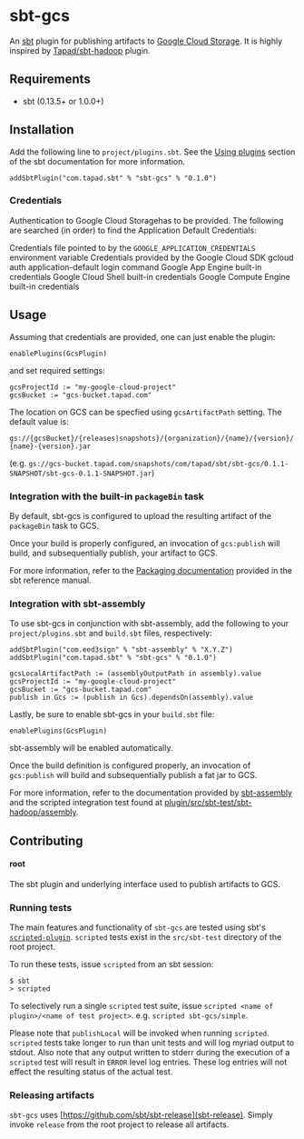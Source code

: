 # sbt-gcs
An [sbt](http://scala-sbt.org) plugin for publishing artifacts to [Google Cloud Storage](https://cloud.google.com/storage/).
It is highly inspired by [Tapad/sbt-hadoop](https://github.com/tapad/sbt-hadoop-oss) plugin.

## Requirements
- sbt (0.13.5+ or 1.0.0+)

## Installation
Add the following line to `project/plugins.sbt`. See the [Using plugins](http://www.scala-sbt.org/release/docs/Using-Plugins.html) section of the sbt documentation for more information.

```
addSbtPlugin("com.tapad.sbt" % "sbt-gcs" % "0.1.0")
```

### Credentials
Authentication to Google Cloud Storagehas to be provided. The following are searched (in order) to find the Application Default Credentials:

Credentials file pointed to by the `GOOGLE_APPLICATION_CREDENTIALS` environment variable
Credentials provided by the Google Cloud SDK gcloud auth application-default login command
Google App Engine built-in credentials
Google Cloud Shell built-in credentials
Google Compute Engine built-in credentials

## Usage
Assuming that credentials are provided, one can just enable the plugin:

```
enablePlugins(GcsPlugin)
```

and set required settings:

```
gcsProjectId := "my-google-cloud-project"
gcsBucket := "gcs-bucket.tapad.com"
```

The location on GCS can be specfied using `gcsArtifactPath` setting. The default value is:

`gs://{gcsBucket}/{releases|snapshots}/{organization}/{name}/{version}/{name}-{version}.jar`

(e.g. `gs://gcs-bucket.tapad.com/snapshots/com/tapad/sbt/sbt-gcs/0.1.1-SNAPSHOT/sbt-gcs-0.1.1-SNAPSHOT.jar`)

### Integration with the built-in `packageBin` task
By default, sbt-gcs is configured to upload the resulting artifact of the `packageBin` task to GCS.

Once your build is properly configured, an invocation of `gcs:publish` will build, and subsequentially publish, your artifact to GCS.

For more information, refer to the [Packaging documentation](http://www.scala-sbt.org/0.13/docs/Howto-Package.html) provided in the sbt reference manual.

### Integration with sbt-assembly
To use sbt-gcs in conjunction with sbt-assembly, add the following to your `project/plugins.sbt` and `build.sbt` files, respectively:

```
addSbtPlugin("com.eed3sign" % "sbt-assembly" % "X.Y.Z")
addSbtPlugin("com.tapad.sbt" % "sbt-gcs" % "0.1.0")
```

```
gcsLocalArtifactPath := (assemblyOutputPath in assembly).value
gcsProjectId := "my-google-cloud-project"
gcsBucket := "gcs-bucket.tapad.com"
publish in Gcs := (publish in Gcs).dependsOn(assembly).value
```

Lastly, be sure to enable sbt-gcs in your `build.sbt` file:

```
enablePlugins(GcsPlugin)
```

sbt-assembly will be enabled automatically.

Once the build definition is configured properly, an invocation of `gcs:publish` will build and subsequentially publish a fat jar to GCS.

For more information, refer to the documentation provided by [sbt-assembly](https://github.com/sbt/sbt-assembly) and the scripted integration test found at [plugin/src/sbt-test/sbt-hadoop/assembly](plugin/src/sbt-test/sbt-hadoop/assembly).

## Contributing

#### root
The sbt plugin and underlying interface used to publish artifacts to GCS.

### Running tests
The main features and functionality of `sbt-gcs` are tested using sbt's [`scripted-plugin`](https://github.com/sbt/sbt/tree/0.13/scripted). `scripted` tests exist in the `src/sbt-test` directory of the root project.

To run these tests, issue `scripted` from an sbt session:

```
$ sbt
> scripted
```

To selectively run a single `scripted` test suite, issue `scripted <name of plugin>/<name of test project>`. e.g. `scripted sbt-gcs/simple`.

Please note that `publishLocal` will be invoked when running `scripted`. `scripted` tests take longer to run than unit tests and will log myriad output to stdout. Also note that any output written to stderr during the execution of a `scripted` test will result in `ERROR` level log entries. These log entries will not effect the resulting status of the actual test.

### Releasing artifacts
`sbt-gcs` uses [https://github.com/sbt/sbt-release](sbt-release). Simply invoke `release` from the root project to release all artifacts.
